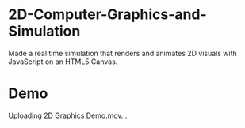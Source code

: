 # 2D-Computer-Graphics-and-Simulation

Made a real time simulation that renders and animates 2D visuals with JavaScript on an HTML5 Canvas.

# Demo

Uploading 2D Graphics Demo.mov…
